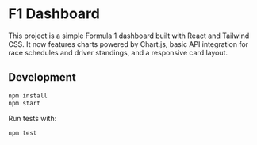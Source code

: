 # F1 Dashboard

This project is a simple Formula 1 dashboard built with React and Tailwind CSS. It now features charts powered by Chart.js, basic API integration for race schedules and driver standings, and a responsive card layout.

## Development

```bash
npm install
npm start
```

Run tests with:

```bash
npm test
```
